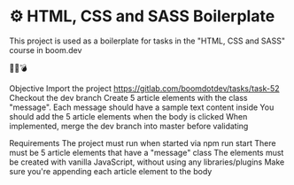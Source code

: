 # ⚙ HTML, CSS and SASS Boilerplate 
This project is used as a boilerplate for tasks in the "HTML, CSS and SASS" course in boom.dev

🤯💥💣


Objective
Import the project https://gitlab.com/boomdotdev/tasks/task-52
Checkout the dev branch
Create 5 article elements with the class "message". Each message should have a sample text content inside
You should add the 5 article elements when the body is clicked
When implemented, merge the dev branch into master before validating

Requirements
The project must run when started via npm run start
There must be 5 article elements that have a "message" class
The elements must be created with vanilla JavaScript, without using any libraries/plugins
Make sure you're appending each article element to the body

